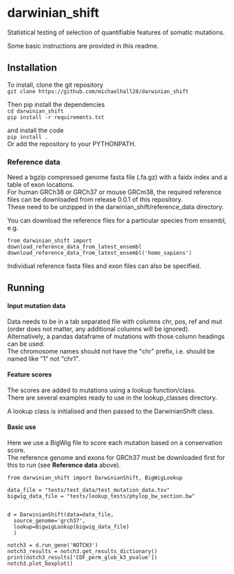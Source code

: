 # darwinian_shift
Statistical testing of selection of quantifiable features of somatic mutations.  

Some basic instructions are provided in this readme.  

## Installation
To install, clone the git repository  
`git clone https://github.com/michaelhall28/darwinian_shift`  

Then pip install the dependencies  
`cd darwinian_shift`  
`pip install -r requirements.txt`  

and install the code  
`pip install .`  
Or add the repository to your PYTHONPATH.  


### Reference data
Need a bgzip compressed genome fasta file (.fa.gz) with a faidx index and a table of exon locations.  
For human GRCh38 or GRCh37 or mouse GRCm38, the required reference files can be downloaded from release 0.0.1 of this repository.  
These need to be unzipped in the darwinian_shift/reference_data directory.  

You can download the reference files for a particular species from ensembl, e.g.
```
from darwinian_shift import download_reference_data_from_latest_ensembl
download_reference_data_from_latest_ensembl('homo_sapiens')
```

Individual reference fasta files and exon files can also be specified.  


## Running

#### Input mutation data
Data needs to be in a tab separated file with columns chr, pos, ref and mut (order does not matter, any additional columns will be ignored).  
Alternatively, a pandas dataframe of mutations with those column headings can be used.   
The chromosome names should not have the "chr" prefix, i.e. should be named like "1" not "chr1".  

#### Feature scores
The scores are added to mutations using a lookup function/class.   
There are several examples ready to use in the lookup_classes directory.   

A lookup class is initialised and then passed to the DarwinianShift class.  


#### Basic use
Here we use a BigWig file to score each mutation based on a conservation score.  
The reference genome and exons for GRCh37 must be downloaded first for this to run (see **Reference data** above).

```
from darwinian_shift import DarwinianShift, BigWigLookup

data_file = "tests/test_data/test_mutation_data.tsv"
bigwig_data_file = "tests/lookup_tests/phylop_bw_section.bw"


d = DarwinianShift(data=data_file,
  source_genome='grch37',
  lookup=BigwigLookup(bigwig_data_file)
  )

notch3 = d.run_gene('NOTCH3')
notch3_results = notch3.get_results_dictionary()
print(notch3_results['CDF_perm_glob_k3_pvalue'])
notch3.plot_boxplot()
```
